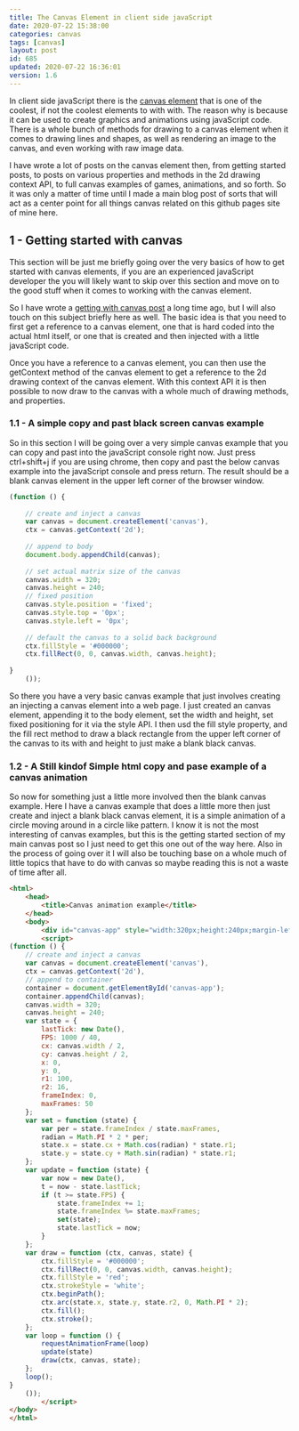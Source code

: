 ```yaml
---
title: The Canvas Element in client side javaScript
date: 2020-07-22 15:38:00
categories: canvas
tags: [canvas]
layout: post
id: 685
updated: 2020-07-22 16:36:01
version: 1.6
---
```


In client side javaScript there is the [canvas element](https://developer.mozilla.org/en-US/docs/Web/HTML/Element/canvas) that is one of the coolest, if not the coolest elements to with with. The reason why is because it can be used to create graphics and animations using javaScript code. There is a whole bunch of methods for drawing to a canvas element when it comes to drawing lines and shapes, as well as rendering an image to the canvas, and even working with raw image data.

I have wrote a lot of posts on the canvas element then, from getting started posts, to posts on various properties and methods in the 2d drawing context API, to full canvas examples of games, animations, and so forth. So it was only a matter of time until I made a main blog post of sorts that will act as a center point for all things canvas related on this github pages site of mine here.

<!-- more -->

## 1 - Getting started with canvas

This section will be just me briefly going over the very basics of how to get started with canvas elements, if you are an experienced javaScript developer the you will likely want to skip over this section and move on to the good stuff when it comes to working with the canvas element.

So I have wrote a [getting with canvas post](/2017/05/17/canvas-getting-started/) a long time ago, but I will also touch on this subject briefly here as well. The basic idea is that you need to first get a reference to a canvas element, one that is hard coded into the actual html itself, or one that is created and then injected with a little javaScript code.

Once you have a reference to a canvas element, you can then use the getContext method of the canvas element to get a reference to the 2d drawing context of the canvas element. With this context API it is then possible to now draw to the canvas with a whole much of drawing methods, and properties.

### 1.1 - A simple copy and past black screen canvas example

So in this section I will be going over a very simple canvas example that you can copy and past into the javaScript console right now. Just press ctrl+shift+j if you are using chrome, then copy and past the below canvas example into the javaScript console and press return. The result should be a blank canvas element in the upper left corner of the browser window.

```js
(function () {
 
    // create and inject a canvas
    var canvas = document.createElement('canvas'),
    ctx = canvas.getContext('2d');
 
    // append to body
    document.body.appendChild(canvas);
 
    // set actual matrix size of the canvas
    canvas.width = 320;
    canvas.height = 240;
    // fixed position
    canvas.style.position = 'fixed';
    canvas.style.top = '0px';
    canvas.style.left = '0px';
 
    // default the canvas to a solid back background
    ctx.fillStyle = '#000000';
    ctx.fillRect(0, 0, canvas.width, canvas.height);
 
}
    ());
```

So there you have a very basic canvas example that just involves creating an injecting a canvas element into a web page. I just created an canvas element, appending it to the body element, set the width and height, set fixed positioning for it via the style API. I then usd the fill style property, and the fill rect method to draw a black rectangle from the upper left corner of the canvas to its with and height to just make a blank black canvas.

### 1.2 - A Still kindof Simple html copy and pase example of a canvas animation

So now for something just a little more involved then the blank canvas example. Here I have a canvas example that does a little more then just create and inject a blank black canvas element, it is a simple animation of a circle moving around in a circle like pattern. I know it is not the most interesting of canvas examples, but this is the getting started section of my main canvas post so I just need to get this one out of the way here. Also in the process of going over it I will also be touching base on a whole much of little topics that have to do with canvas so maybe reading this is not a waste of time after all.

```html
<html>
    <head>
        <title>Canvas animation example</title>
    </head>
    <body>
        <div id="canvas-app" style="width:320px;height:240px;margin-left:auto;margin-right:auto;"></div>
        <script>
(function () {
    // create and inject a canvas
    var canvas = document.createElement('canvas'),
    ctx = canvas.getContext('2d'),
    // append to container
    container = document.getElementById('canvas-app');
    container.appendChild(canvas);
    canvas.width = 320;
    canvas.height = 240;
    var state = {
        lastTick: new Date(),
        FPS: 1000 / 40,
        cx: canvas.width / 2,
        cy: canvas.height / 2,
        x: 0,
        y: 0,
        r1: 100,
        r2: 16,
        frameIndex: 0,
        maxFrames: 50
    };
    var set = function (state) {
        var per = state.frameIndex / state.maxFrames,
        radian = Math.PI * 2 * per;
        state.x = state.cx + Math.cos(radian) * state.r1;
        state.y = state.cy + Math.sin(radian) * state.r1;
    };
    var update = function (state) {
        var now = new Date(),
        t = now - state.lastTick;
        if (t >= state.FPS) {
            state.frameIndex += 1;
            state.frameIndex %= state.maxFrames;
            set(state);
            state.lastTick = now;
        }
    };
    var draw = function (ctx, canvas, state) {
        ctx.fillStyle = '#000000';
        ctx.fillRect(0, 0, canvas.width, canvas.height);
        ctx.fillStyle = 'red';
        ctx.strokeStyle = 'white';
        ctx.beginPath();
        ctx.arc(state.x, state.y, state.r2, 0, Math.PI * 2);
        ctx.fill();
        ctx.stroke();
    };
    var loop = function () {
        requestAnimationFrame(loop)
        update(state)
        draw(ctx, canvas, state);
    };
    loop();
}
    ());
        </script>
</body>
</html>
```